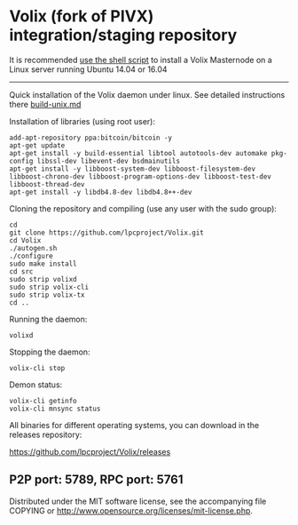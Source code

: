 Volix (fork of PIVX) integration/staging repository
======================================


It is recommended [use the shell script](https://github.com/lpcproject/lpcinstall) to install a Volix Masternode on a Linux server running Ubuntu 14.04 or 16.04

***

Quick installation of the Volix daemon under linux. See detailed instructions there [build-unix.md](build-unix.md)

Installation of libraries (using root user):

    add-apt-repository ppa:bitcoin/bitcoin -y
    apt-get update
    apt-get install -y build-essential libtool autotools-dev automake pkg-config libssl-dev libevent-dev bsdmainutils
    apt-get install -y libboost-system-dev libboost-filesystem-dev libboost-chrono-dev libboost-program-options-dev libboost-test-dev libboost-thread-dev
    apt-get install -y libdb4.8-dev libdb4.8++-dev

Cloning the repository and compiling (use any user with the sudo group):

    cd
    git clone https://github.com/lpcproject/Volix.git
    cd Volix
    ./autogen.sh
    ./configure
    sudo make install
    cd src
    sudo strip volixd
    sudo strip volix-cli
    sudo strip volix-tx
    cd ..

Running the daemon:

    volixd 

Stopping the daemon:

    volix-cli stop

Demon status:

    volix-cli getinfo
    volix-cli mnsync status

All binaries for different operating systems, you can download in the releases repository:

https://github.com/lpcproject/Volix/releases

P2P port: 5789, RPC port: 5761
-
Distributed under the MIT software license, see the accompanying file COPYING or http://www.opensource.org/licenses/mit-license.php.
